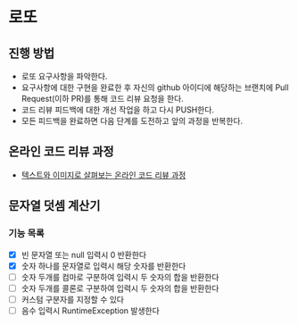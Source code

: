 # 로또
## 진행 방법
* 로또 요구사항을 파악한다.
* 요구사항에 대한 구현을 완료한 후 자신의 github 아이디에 해당하는 브랜치에 Pull Request(이하 PR)를 통해 코드 리뷰 요청을 한다.
* 코드 리뷰 피드백에 대한 개선 작업을 하고 다시 PUSH한다.
* 모든 피드백을 완료하면 다음 단계를 도전하고 앞의 과정을 반복한다.

## 온라인 코드 리뷰 과정
* [텍스트와 이미지로 살펴보는 온라인 코드 리뷰 과정](https://github.com/next-step/nextstep-docs/tree/master/codereview)


## 문자열 덧셈 계산기

### 기능 목록

  * [X] 빈 문자열 또는 null 입력시 0 반환한다
  * [X] 숫자 하나를 문자열로 입력시 해당 숫자를 반환한다
  * [ ] 숫자 두개를 컴마로 구분하여 입력시 두 숫자의 합을 반환한다
  * [ ] 숫자 두개를 콜론로 구분하여 입력시 두 숫자의 합을 반환한다
  * [ ] 커스텀 구분자를 지정할 수 있다
  * [ ] 음수 입력시 RuntimeException 발생한다